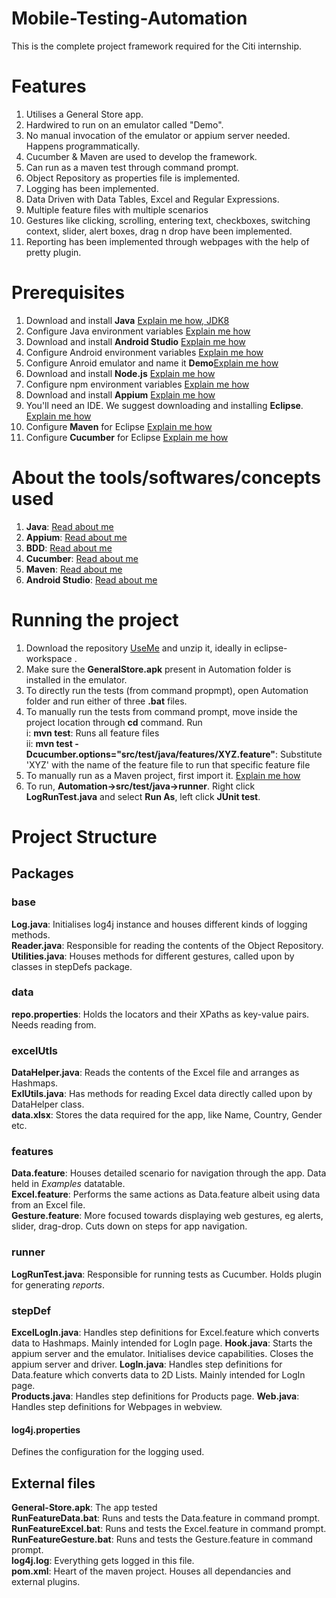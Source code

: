 # Mobile-Testing-Automation

This is the complete project framework required for the Citi internship.

# Features

1. Utilises a General Store app.
2. Hardwired to run on an emulator called "Demo". 
3. No manual invocation of the emulator or appium server needed. Happens programmatically.
4. Cucumber & Maven are used to develop the framework.
5. Can run as a maven test through command prompt.
6. Object Repository as properties file is implemented.
7. Logging has been implemented.
8. Data Driven with Data Tables, Excel and Regular Expressions. 
9. Multiple feature files with multiple scenarios
10. Gestures like clicking, scrolling, entering text, checkboxes, switching context, slider, alert boxes, drag n drop have been implemented.
11. Reporting has been implemented through webpages with the help of pretty plugin.

# Prerequisites

1. Download and install **Java**  [Explain me how, JDK8](https://www.oracle.com/java/technologies/javase/javase-jdk8-downloads.html#license-lightbox)
2.  Configure Java environment variables  [Explain me how](https://confluence.atlassian.com/doc/setting-the-java_home-variable-in-windows-8895.html)
3. Download and install **Android Studio**  [Explain me how](https://developer.android.com/studio)
4. Configure Android environment variables  [Explain me how](http://www.automationtestinghub.com/setup-android-environment-variables/)
5. Configure Anroid emulator and name it **Demo**[Explain me how](https://developer.android.com/studio/run/managing-avds)
6. Download and install **Node.js**  [Explain me how](https://nodejs.org/en/download/)
7. Configure npm environment variables [Explain me how](https://stackoverflow.com/questions/27864040/fixing-npm-path-in-windows-8-and-10)
8. Download and install **Appium** [Explain me how](http://www.automationtestinghub.com/download-and-install-appium-1-6/)
9. You'll need an IDE. We suggest downloading and installing **Eclipse**. [Explain me how](https://www.eclipse.org/downloads/)
10. Configure **Maven** for Eclipse  [Explain me how](https://www.softwaretestinghelp.com/eclipse/configuring-maven-with-eclipse/)
11. Configure **Cucumber** for Eclipse [Explain me how](https://www.javatpoint.com/install-cucumber-eclipse-plugin)

# About the tools/softwares/concepts used
1. **Java**: [Read about me](https://en.wikipedia.org/wiki/Java_(programming_language))    
2. **Appium**: [Read about me](http://appium.io/docs/en/about-appium/intro/?lang=en)    
3. **BDD**: [Read about me](https://en.wikipedia.org/wiki/Behavior-driven_development)
4. **Cucumber**: [Read about me](https://en.wikipedia.org/wiki/Cucumber_(software))  
5. **Maven**: [Read about me](https://en.wikipedia.org/wiki/Apache_Maven)  
6. **Android Studio**: [Read about me](https://en.wikipedia.org/wiki/Android_Studio)
 

# Running the project
1. Download the repository [UseMe](https://github.com/WiaN09/Citi/archive/master.zip) and unzip it, ideally in eclipse-workspace . 
2. Make sure the **GeneralStore.apk** present in Automation folder is installed in the emulator.
3. To directly run the tests (from command propmpt), open Automation folder and run either of three **.bat** files.  
4. To manually run the tests from command prompt, move inside the project location through **cd** command. Run    
    i: **mvn test**: Runs all feature files   
    ii: **mvn test -Dcucumber.options="src/test/java/features/XYZ.feature"**: Substitute 'XYZ' with the name of the feature file to run that specific feature file    
5. To manually run as a Maven project, first import it.  [Explain me how](http://people.cs.uchicago.edu/~kaharris/10200/tutorials/eclipse/import.html)
6. To run, **Automation->src/test/java->runner**. Right click **LogRunTest.java** and select **Run As**, left click **JUnit test**.

# Project Structure
## Packages
### base
**Log.java**: Initialises log4j instance and houses different kinds of logging methods.  
**Reader.java**: Responsible for reading the contents of the Object Repository.  
**Utilities.java**: Houses methods for different gestures, called upon by classes in stepDefs package.  
### data
**repo.properties**: Holds the locators and their XPaths as key-value pairs. Needs reading from.  
### excelUtls
**DataHelper.java**: Reads the contents of the Excel file and arranges as Hashmaps.  
**ExlUtils.java**: Has methods for reading Excel data directly called upon by DataHelper class.   
**data.xlsx**: Stores the data required for the app, like Name, Country, Gender etc.
### features
**Data.feature**: Houses detailed scenario for navigation through the app. Data held in *Examples* datatable.  
**Excel.feature**: Performs the same actions as Data.feature albeit using data from an Excel file.  
**Gesture.feature**: More focused towards displaying web gestures, eg alerts, slider, drag-drop. Cuts down on steps for app navigation. 
### runner
**LogRunTest.java**: Responsible for running tests as Cucumber. Holds plugin for generating *reports*.  
### stepDef
**ExcelLogIn.java**: Handles step definitions for Excel.feature which converts data to Hashmaps. Mainly intended for LogIn page.
**Hook.java**: Starts the appium server and the emulator. Initialises device capabilities. Closes the appium server and driver. 
**LogIn.java**: Handles step definitions for Data.feature which converts data to 2D Lists. Mainly intended for LogIn page.    
**Products.java**: Handles step definitions for Products page.
**Web.java**: Handles step definitions for Webpages in webview.  
#### log4j.properties
Defines the configuration for the logging used.
## External files
**General-Store.apk**: The app tested  
**RunFeatureData.bat**: Runs and tests the Data.feature in command prompt.  
**RunFeatureExcel.bat**: Runs and tests the Excel.feature in command prompt.  
**RunFeatureGesture.bat**: Runs and tests the Gesture.feature in command prompt.    
**log4j.log**: Everything gets logged in this file.  
**pom.xml**: Heart of the maven project. Houses all dependancies and external plugins.  
